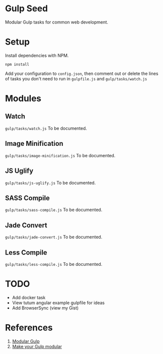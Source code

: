 # Gulp Seed

Modular Gulp tasks for common web development.

# Setup

Install dependencies with NPM.

    npm install

Add your configuration to `config.json`, then comment out or delete the lines of tasks you don't need to run in `gulpfile.js` and `gulp/tasks/watch.js`

# Modules

## Watch
`gulp/tasks/watch.js` To be documented.
## Image Minification
`gulp/tasks/image-minification.js` To be documented.
## JS Uglify
`gulp/tasks/js-uglify.js` To be documented.
## SASS Compile
`gulp/tasks/sass-compile.js` To be documented.
## Jade Convert
`gulp/tasks/jade-convert.js` To be documented.
## Less Compile
`gulp/tasks/less-compile.js` To be documented.


# TODO

- Add docker task
- View tutum angular example gulpfile for ideas
- Add BrowserSync (view my Gist)

# References

1. [Modular Gulp](https://www.packtpub.com/books/content/modular-gulp-tasks)
2. [Make your Gulp modular](http://makina-corpus.com/blog/metier/2015/make-your-gulp-modular)
